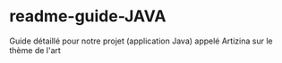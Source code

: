 # readme-guide-JAVA
Guide détaillé pour notre projet (application Java) appelé Artizina sur le thème de l'art 
